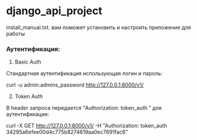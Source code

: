 # django_api_project
install_manual.txt. вам поможет установить и настроить приложение для работы

### Аутентификация:
1)	Basic Auth

  Стандартная аутентификация использующая логин и пароль:
  
  curl -u admin:admins_password http://127.0.0.1:8000/v1/

2)	Token Auth

  В header запроса передается  “Authorization: token_auth <token>” для аутентификации:
  
  curl -X GET http://127.0.0.1:8000/v1/ -H "Authorization: token_auth 34295a6efee00d4c775b8274619aa0ec7691fac6"
